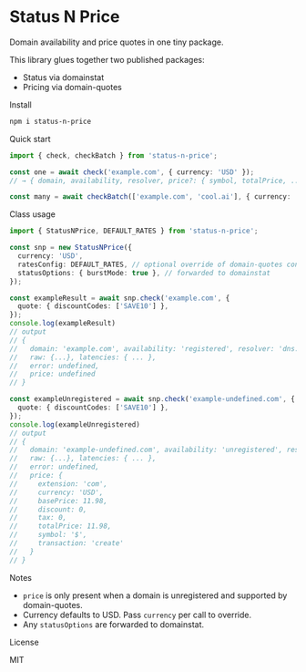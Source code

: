 # Status N Price

Domain availability and price quotes in one tiny package.

This library glues together two published packages:
- Status via domainstat
- Pricing via domain-quotes

Install

```bash
npm i status-n-price
```

Quick start

```ts
import { check, checkBatch } from 'status-n-price';

const one = await check('example.com', { currency: 'USD' });
// → { domain, availability, resolver, price?: { symbol, totalPrice, ... } }

const many = await checkBatch(['example.com', 'cool.ai'], { currency: 'EUR' });
```

Class usage

```ts
import { StatusNPrice, DEFAULT_RATES } from 'status-n-price';

const snp = new StatusNPrice({
  currency: 'USD',
  ratesConfig: DEFAULT_RATES, // optional override of domain-quotes config
  statusOptions: { burstMode: true }, // forwarded to domainstat
});

const exampleResult = await snp.check('example.com', {
  quote: { discountCodes: ['SAVE10'] },
});
console.log(exampleResult)
// output
// {
//   domain: 'example.com', availability: 'registered', resolver: 'dns.doh',
//   raw: {...}, latencies: { ... },
//   error: undefined,
//   price: undefined
// }

const exampleUnregistered = await snp.check('example-undefined.com', {
  quote: { discountCodes: ['SAVE10'] },
});
console.log(exampleUnregistered)
// output
// {
//   domain: 'example-undefined.com', availability: 'unregistered', resolver: 'rdap',
//   raw: {...}, latencies: { ... },
//   error: undefined,
//   price: {
//     extension: 'com',
//     currency: 'USD',
//     basePrice: 11.98,
//     discount: 0,
//     tax: 0,
//     totalPrice: 11.98,
//     symbol: '$',
//     transaction: 'create'
//   }
// }
```

Notes

- `price` is only present when a domain is unregistered and supported by domain-quotes.
- Currency defaults to USD. Pass `currency` per call to override.
- Any `statusOptions` are forwarded to domainstat.

License

MIT
